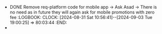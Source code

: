 - DONE Remove req-platform code for mobile app -> Ask Asad -> There is no need as in future they will again ask for mobile promotions with zero fee
  :LOGBOOK:
  CLOCK: [2024-08-31 Sat 10:56:41]--[2024-09-03 Tue 19:00:25] =>  80:03:44
  :END:
-